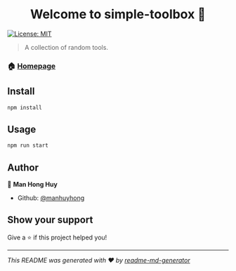 <h1 style="text-align: center;">Welcome to simple-toolbox 👋</h1>
<p>
  <a href="#" target="_blank">
    <img alt="License: MIT" src="https://img.shields.io/badge/License-MIT-yellow.svg" />
  </a>
</p>

> A collection of random tools.

### 🏠 [Homepage](https://manhuyhong.github.io/simple-toolbox)

## Install

```sh
npm install
```

## Usage

```sh
npm run start
```

## Author

👤 **Man Hong Huy**

* Github: [@manhuyhong](https://github.com/manhuyhong)

## Show your support

Give a ⭐️ if this project helped you!

***
_This README was generated with ❤️ by [readme-md-generator](https://github.com/kefranabg/readme-md-generator)_
